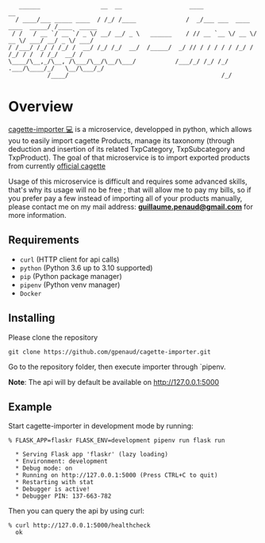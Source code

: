 

```

   ______                 __  __                   ____                           __           
  / ____/___ _____ ____  / /_/ /____              /  _/___ ___  ____  ____  _____/ /____  _____
 / /   / __ `/ __ `/ _ \/ __/ __/ _ \   ______    / // __ `__ \/ __ \/ __ \/ ___/ __/ _ \/ ___/
/ /___/ /_/ / /_/ /  __/ /_/ /_/  __/  /_____/  _/ // / / / / / /_/ / /_/ / /  / /_/  __/ /    
\____/\__,_/\__, /\___/\__/\__/\___/           /___/_/ /_/ /_/ .___/\____/_/   \__/\___/_/     
           /____/                                           /_/                                

```
# Overview

[cagette-importer 💻](https://github.com/gpenaud/cagette-importer) is a microservice, developped in python, which allows you to easily import cagette Products, manage its taxonomy (through deduction and insertion of its related TxpCategory, TxpSubcategory and TxpProduct). The goal of that microservice is to import exported products from currently [official cagette](https://app.cagette.net)

Usage of this microservice is difficult and requires some advanced skills, that's why its usage will no be free ; that will allow me to pay my bills, so if you prefer pay a few instead of importing all of your products manually, please contact me on my mail address: **guillaume.penaud@gmail.com** for more information.

## Requirements

* `curl` (HTTP client for api calls)
* `python` (Python 3.6 up to 3.10 supported)
* `pip` (Python package manager)
* `pipenv` (Python venv manager)
* `Docker`

## Installing

Please clone the repository

```
git clone https://github.com/gpenaud/cagette-importer.git
```

Go to the repository folder, then execute importer through `pipenv.

**Note**: The api will by default be available on http://127.0.0.1:5000

## Example

Start cagette-importer in development mode by running:

```
% FLASK_APP=flaskr FLASK_ENV=development pipenv run flask run

  * Serving Flask app 'flaskr' (lazy loading)
  * Environment: development
  * Debug mode: on
  * Running on http://127.0.0.1:5000 (Press CTRL+C to quit)
  * Restarting with stat
  * Debugger is active!
  * Debugger PIN: 137-663-782

```

Then you can query the api by using curl:

```
% curl http://127.0.0.1:5000/healthcheck
  ok
```
